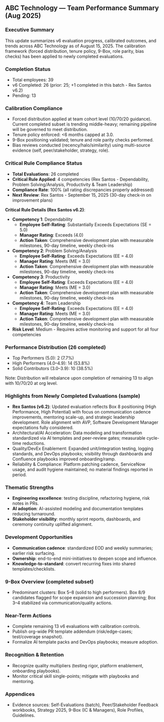 ## ABC Technology — Team Performance Summary (Aug 2025)

### Executive Summary
This update summarizes v6 evaluation progress, calibrated outcomes, and trends across ABC Technology as of August 15, 2025. The calibration framework (forced distribution, tenure policy, 9-Box, role parity, bias checks) has been applied to newly completed evaluations.

### Completion Status
- Total employees: 39
- v6 Completed: 26 (prior: 25; +1 completed in this batch - Rex Santos v6.2)
- Pending: 13

### Calibration Compliance
- Forced distribution applied at team cohort level (10/70/20 guidance). Current completed subset is trending middle-heavy; remaining pipeline will be governed to meet distribution.
- Tenure policy enforced: <6 months capped at 3.0.
- 9-Box positioning validated; tenure and role parity checks performed.
- Bias reviews conducted (recency/halo/similarity) using multi-source evidence (self, peer/stakeholder, strategy, role).

### Critical Rule Compliance Status
- **Total Evaluations**: 26 completed
- **Critical Rule Applied**: 4 competencies (Rex Santos - Dependability, Problem Solving/Analysis, Productivity & Team Leadership)
- **Compliance Rate**: 100% (all rating discrepancies properly addressed)
- **Next Review**: Rex Santos - September 15, 2025 (30-day check-in on improvement plans)

**Critical Rule Details (Rex Santos v6.2)**:
- **Competency 1**: Dependability
  - **Employee Self-Rating**: Substantially Exceeds Expectations (SE = 5.0)
  - **Manager Rating**: Exceeds (4.0)
  - **Action Taken**: Comprehensive development plan with measurable milestones, 90-day timeline, weekly check-ins
- **Competency 2**: Problem Solving/Analysis
  - **Employee Self-Rating**: Exceeds Expectations (EE = 4.0)
  - **Manager Rating**: Meets (ME = 3.0)
  - **Action Taken**: Comprehensive development plan with measurable milestones, 90-day timeline, weekly check-ins
- **Competency 3**: Productivity
  - **Employee Self-Rating**: Exceeds Expectations (EE = 4.0)
  - **Manager Rating**: Meets (ME = 3.0)
  - **Action Taken**: Comprehensive development plan with measurable milestones, 90-day timeline, weekly check-ins
- **Competency 4**: Team Leadership
  - **Employee Self-Rating**: Exceeds Expectations (EE = 4.0)
  - **Manager Rating**: Meets (ME = 3.0)
  - **Action Taken**: Comprehensive development plan with measurable milestones, 90-day timeline, weekly check-ins
- **Risk Level**: Medium - Requires active monitoring and support for all four competencies

### Performance Distribution (26 completed)
- Top Performers (5.0): 2 (7.7%)
- High Performers (4.0–4.9): 14 (53.8%)
- Solid Contributors (3.0–3.9): 10 (38.5%)

Note: Distribution will rebalance upon completion of remaining 13 to align with 10/70/20 at org level.

### Highlights from Newly Completed Evaluations (sample)
- **Rex Santos (v6.2)**: Updated evaluation reflects Box 8 positioning (High Performance, High Potential) with focus on communication cadence improvements, mentoring scale-up, and strategic leadership development. Role alignment with AVP, Software Development Manager expectations fully considered.
- Architectural/AI Acceleration: Data modeling and transformation standardized via AI templates and peer-review gates; measurable cycle-time reductions.
- Quality/DevEx Enablement: Expanded unit/integration testing, logging standards, and DevOps playbooks; visibility through dashboards and Confluence playbooks improved onboarding/ramp.
- Reliability & Compliance: Platform patching cadence, ServiceNow usage, and audit hygiene maintained; no material findings reported in period.

### Thematic Strengths
- **Engineering excellence**: testing discipline, refactoring hygiene, risk notes in PRs.
- **AI adoption**: AI-assisted modeling and documentation templates reducing turnaround.
- **Stakeholder visibility**: monthly sprint reports, dashboards, and ceremony continuity uplifted alignment.

### Development Opportunities
- **Communication cadence**: standardized EOD and weekly summaries; earlier risk surfacing.
- **Ownership**: end-to-end mini-initiatives to deepen scope and influence.
- **Knowledge-to-standard**: convert recurring fixes into shared templates/checklists.

### 9-Box Overview (completed subset)
- Predominant clusters: Box 5–8 (solid to high performers). Box 8/9 candidates flagged for scope expansion and succession planning; Box 3–4 stabilized via communication/quality actions.

### Near-Term Actions
- Complete remaining 13 v6 evaluations with calibration controls.
- Publish org-wide PR template addendum (risk/edge-cases; test/coverage snapshot).
- Formalize AI template packs and DevOps playbooks; measure adoption.

### Recognition & Retention
- Recognize quality multipliers (testing rigor, platform enablement, onboarding playbooks).
- Monitor critical skill single-points; mitigate with playbooks and mentoring.

### Appendices
- Evidence sources: Self-Evaluations (batch), Peer/Stakeholder Feedback workbooks, Strategy 2025, 9-Box (IC & Managers), Role Profiles, Guidelines.


